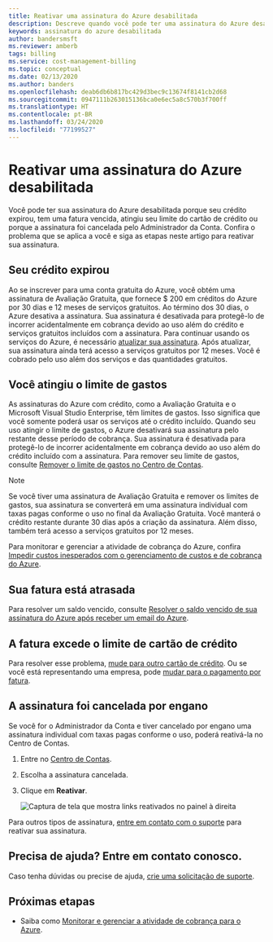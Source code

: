 ```yaml
---
title: Reativar uma assinatura do Azure desabilitada
description: Descreve quando você pode ter uma assinatura do Azure desabilitada e como reativá-la.
keywords: assinatura do azure desabilitada
author: bandersmsft
ms.reviewer: amberb
tags: billing
ms.service: cost-management-billing
ms.topic: conceptual
ms.date: 02/13/2020
ms.author: banders
ms.openlocfilehash: deab6db6b817bc429d3bec9c13674f8141cb2d68
ms.sourcegitcommit: 0947111b263015136bca0e6ec5a8c570b3f700ff
ms.translationtype: HT
ms.contentlocale: pt-BR
ms.lasthandoff: 03/24/2020
ms.locfileid: "77199527"
---
```

# <a name="reactivate-a-disabled-azure-subscription"></a>Reativar uma assinatura do Azure desabilitada

Você pode ter sua assinatura do Azure desabilitada porque seu crédito expirou, tem uma fatura vencida, atingiu seu limite do cartão de crédito ou porque a assinatura foi cancelada pelo Administrador da Conta. Confira o problema que se aplica a você e siga as etapas neste artigo para reativar sua assinatura.

## <a name="your-credit-is-expired"></a>Seu crédito expirou

Ao se inscrever para uma conta gratuita do Azure, você obtém uma assinatura de Avaliação Gratuita, que fornece $ 200 em créditos do Azure por 30 dias e 12 meses de serviços gratuitos. Ao término dos 30 dias, o Azure desativa a assinatura. Sua assinatura é desativada para protegê-lo de incorrer acidentalmente em cobrança devido ao uso além do crédito e serviços gratuitos incluídos com a assinatura. Para continuar usando os serviços do Azure, é necessário [atualizar sua assinatura](upgrade-azure-subscription.md). Após atualizar, sua assinatura ainda terá acesso a serviços gratuitos por 12 meses. Você é cobrado pelo uso além dos serviços e das quantidades gratuitos.

## <a name="you-reached-your-spending-limit"></a>Você atingiu o limite de gastos

As assinaturas do Azure com crédito, como a Avaliação Gratuita e o Microsoft Visual Studio Enterprise, têm limites de gastos. Isso significa que você somente poderá usar os serviços até o crédito incluído. Quando seu uso atingir o limite de gastos, o Azure desativará sua assinatura pelo restante desse período de cobrança. Sua assinatura é desativada para protegê-lo de incorrer acidentalmente em cobrança devido ao uso além do crédito incluído com a assinatura. Para remover seu limite de gastos, consulte [Remover o limite de gastos no Centro de Contas](spending-limit.md#remove).

> [!NOTE]
> Se você tiver uma assinatura de Avaliação Gratuita e remover os limites de gastos, sua assinatura se converterá em uma assinatura individual com taxas pagas conforme o uso no final da Avaliação Gratuita. Você manterá o crédito restante durante 30 dias após a criação da assinatura. Além disso, também terá acesso a serviços gratuitos por 12 meses.

Para monitorar e gerenciar a atividade de cobrança do Azure, confira [Impedir custos inesperados com o gerenciamento de custos e de cobrança do Azure](getting-started.md).


## <a name="your-bill-is-past-due"></a>Sua fatura está atrasada

Para resolver um saldo vencido, consulte [Resolver o saldo vencido de sua assinatura do Azure após receber um email do Azure](resolve-past-due-balance.md).

## <a name="the-bill-exceeds-your-credit-card-limit"></a>A fatura excede o limite de cartão de crédito

Para resolver esse problema, [mude para outro cartão de crédito](change-credit-card.md). Ou se você está representando uma empresa, pode [mudar para o pagamento por fatura](pay-by-invoice.md).

## <a name="the-subscription-was-accidentally-canceled"></a>A assinatura foi cancelada por engano

Se você for o Administrador da Conta e tiver cancelado por engano uma assinatura individual com taxas pagas conforme o uso, poderá reativá-la no Centro de Contas.

1. Entre no [Centro de Contas](https://account.windowsazure.com/Subscriptions).
1. Escolha a assinatura cancelada.
1. Clique em **Reativar**.

    ![Captura de tela que mostra links reativados no painel à direita](./media/subscription-disabled/reactivate-sub.png)

Para outros tipos de assinatura, [entre em contato com o suporte](https://portal.azure.com/?#blade/Microsoft_Azure_Support/HelpAndSupportBlade) para reativar sua assinatura.

## <a name="need-help-contact-us"></a>Precisa de ajuda? Entre em contato conosco.

Caso tenha dúvidas ou precise de ajuda, [crie uma solicitação de suporte](https://go.microsoft.com/fwlink/?linkid=2083458).

## <a name="next-steps"></a>Próximas etapas
- Saiba como [Monitorar e gerenciar a atividade de cobrança para o Azure](getting-started.md).
